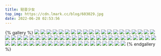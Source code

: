 ```yaml
---
title: 轻音少女
top_img: https://cdn.lmark.cc/blog/603029.jpg
date: 2022-06-28 02:53:56
---
```

{% gallery %}
![](https://cdn.lmark.cc/blog/602907.jpg)
![](https://cdn.lmark.cc/blog/602966.jpg)
![](https://cdn.lmark.cc/blog/602974.jpg)
![](https://cdn.lmark.cc/blog/602976.jpg)
![](https://cdn.lmark.cc/blog/602979.jpg)
![](https://cdn.lmark.cc/blog/602982.jpg)
![](https://cdn.lmark.cc/blog/602994.jpg)
![](https://cdn.lmark.cc/blog/602997.jpg)
![](https://cdn.lmark.cc/blog/603007.jpg)
![](https://cdn.lmark.cc/blog/603019.jpg)
![](https://cdn.lmark.cc/blog/603026.jpg)
![](https://cdn.lmark.cc/blog/603029.jpg)
![](https://cdn.lmark.cc/blog/603031.jpg)
![](https://cdn.lmark.cc/blog/603032.jpg)
![](https://cdn.lmark.cc/blog/603056.png)
![](https://cdn.lmark.cc/blog/603062.png)
![](https://cdn.lmark.cc/blog/603067.jpg)
![](https://cdn.lmark.cc/blog/603078.jpg)
![](https://cdn.lmark.cc/blog/603108.jpg)
![](https://cdn.lmark.cc/blog/603975.jpg)
![](https://cdn.lmark.cc/blog/603996.jpg)
![](https://cdn.lmark.cc/blog/604006.jpg)
![](https://cdn.lmark.cc/blog/604008.jpg)
![](https://cdn.lmark.cc/blog/604022.jpg)
![](https://cdn.lmark.cc/blog/604061.jpg)
![](https://cdn.lmark.cc/blog/604080.jpg)
![](https://cdn.lmark.cc/blog/604081.jpg)
![](https://cdn.lmark.cc/blog/604104.jpg)
![](https://cdn.lmark.cc/blog/604128.jpg)
![](https://cdn.lmark.cc/blog/604132.jpg)
![](https://cdn.lmark.cc/blog/604147.jpg)
![](https://cdn.lmark.cc/blog/604153.jpg)
![](https://cdn.lmark.cc/blog/604154.jpg)
![](https://cdn.lmark.cc/blog/604175.jpg)
![](https://cdn.lmark.cc/blog/604182.jpg)
![](https://cdn.lmark.cc/blog/604183.jpg)
![](https://cdn.lmark.cc/blog/661317.jpg)
![](https://cdn.lmark.cc/blog/666088.jpg)
![](https://cdn.lmark.cc/blog/722334.jpg)
![](https://cdn.lmark.cc/blog/722650.png)
![](https://cdn.lmark.cc/blog/72834.jpg)
![](https://cdn.lmark.cc/blog/739535.jpg)
![](https://cdn.lmark.cc/blog/739561.jpg)
![](https://cdn.lmark.cc/blog/739565.jpg)
![](https://cdn.lmark.cc/blog/739574.jpg)
![](https://cdn.lmark.cc/blog/739580.jpg)
![](https://cdn.lmark.cc/blog/739581.jpg)
![](https://cdn.lmark.cc/blog/739587.jpg)
![](https://cdn.lmark.cc/blog/739589.jpg)
![](https://cdn.lmark.cc/blog/739591.jpg)
![](https://cdn.lmark.cc/blog/739596.jpg)
![](https://cdn.lmark.cc/blog/739597.jpg)
![](https://cdn.lmark.cc/blog/739598.jpg)
![](https://cdn.lmark.cc/blog/739601.jpg)
![](https://cdn.lmark.cc/blog/739612.jpg)
![](https://cdn.lmark.cc/blog/739613.jpg)
![](https://cdn.lmark.cc/blog/739616.jpg)
![](https://cdn.lmark.cc/blog/739625.jpg)
![](https://cdn.lmark.cc/blog/739626.jpg)
![](https://cdn.lmark.cc/blog/755059.jpg)
![](https://cdn.lmark.cc/blog/806442.png)
![](https://cdn.lmark.cc/blog/806443.png)
![](https://cdn.lmark.cc/blog/833982.png)
![](https://cdn.lmark.cc/blog/833984.png)
![](https://cdn.lmark.cc/blog/903549.jpg)
{% endgallery %}